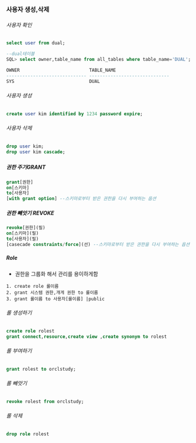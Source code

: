 ### 사용자 생성,삭제

###### 사용자 확인

```sql
select user from dual;

--dual테이블
SQL> select owner,table_name from all_tables where table_name='DUAL';

OWNER                          TABLE_NAME
------------------------------ ------------------------------
SYS                            DUAL

```

###### 사용자 생성

```sql
create user kim identified by 1234 password expire;
```

###### 사용자 삭제

```sql
drop user kim;
drop user kim cascade;
```

### 

##### 권한 주기GRANT

```sql
grant[권한]
on[스키마]
to[사용자]
[with grant option] --스키마로부터 받은 권한을 다시 부여하는 옵션
```

##### 권한 빼앗기 REVOKE

```sql
revoke[권한](필)
on[스키마](필)
to[사용자](필)
[casecade constraints/force](선) --스키마로부터 받은 권한을 다시 부여하는 옵션
```



##### Role

* 권한을 그룹화 해서 관리를 용이하게함

```
1. create role 롤이름
2. grant 시스템 권한,개게 권한 to 롤이름
3. grant 롤이름 to 사용자[롤이름] |public
```

###### 롤 생성하기

```sql
create role rolest
grant connect,resource,create view ,create synonym to rolest
```

###### 롤 부여하기

```sql
grant rolest to orclstudy;
```

###### 롤 빼앗기

```sql
revoke rolest from orclstudy;
```

###### 롤 삭제

```sql
drop role rolest
```

























